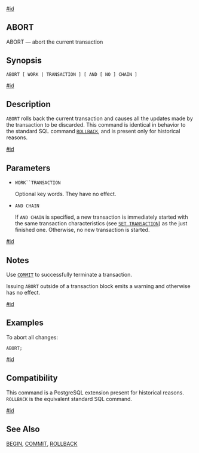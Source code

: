 [#id](#SQL-ABORT)

## ABORT

ABORT — abort the current transaction

## Synopsis

```
ABORT [ WORK | TRANSACTION ] [ AND [ NO ] CHAIN ]
```

[#id](#id-1.9.3.3.5)

## Description

`ABORT` rolls back the current transaction and causes all the updates made by the transaction to be discarded. This command is identical in behavior to the standard SQL command [`ROLLBACK`](sql-rollback), and is present only for historical reasons.

[#id](#id-1.9.3.3.6)

## Parameters

* `WORK``TRANSACTION`

  Optional key words. They have no effect.

* `AND CHAIN`

  If `AND CHAIN` is specified, a new transaction is immediately started with the same transaction characteristics (see [`SET TRANSACTION`](sql-set-transaction)) as the just finished one. Otherwise, no new transaction is started.

[#id](#id-1.9.3.3.7)

## Notes

Use [`COMMIT`](sql-commit) to successfully terminate a transaction.

Issuing `ABORT` outside of a transaction block emits a warning and otherwise has no effect.

[#id](#id-1.9.3.3.8)

## Examples

To abort all changes:

```
ABORT;
```

[#id](#id-1.9.3.3.9)

## Compatibility

This command is a PostgreSQL extension present for historical reasons. `ROLLBACK` is the equivalent standard SQL command.

[#id](#id-1.9.3.3.10)

## See Also

[BEGIN](sql-begin), [COMMIT](sql-commit), [ROLLBACK](sql-rollback)